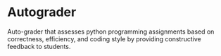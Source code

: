 # Autograder
Auto-grader that assesses  python programming assignments based on correctness, efficiency, and coding style by providing constructive feedback to students.
